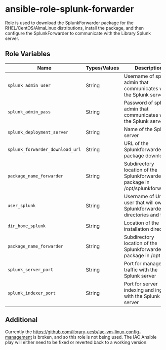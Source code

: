 # ansible-role-splunk-forwarder
Role is used to download the SplunkForwarder package for the RHEL/CentOS/AlmaLinux distributions, install the package, and then configure the SplunkForwarder to communicate with the Library Splunk server.

## Role Variables

| Name                                                  | Types/Values       | Description                                                                          |
| ------------------------------------------------------| -------------------|------------------------------------------------------------------------------------- |
| `splunk_admin_user`                                  | String             | Username of splunk admin that communicates with the Splunk server                    |
| `splunk_admin_pass`                                  | String             | Password of splunk admin that communicates with the Splunk server                    |
| `splunk_deployment_server`                            | String             | Name of the Splunk server                                                            |
| `splunk_forwarder_download_url`                       | String             | URL of the Splunkforwarder package download                                          |
| `package_name_forwarder`                              | String             | Subdirectory location of the Splunkforwarder package in /opt/splunkforwarder         |
| `user_splunk`                                         | String             | Username of Unix user that will own the Splunkforwarder directories and files        |
| `dir_home_splunk`                                     | String             | Location of the installation directory                                               |
| `package_name_forwarder`                              | String             | Subdirectory location of the Splunkforwarder package in /opt                         |
| `splunk_server_port`                                  | String             | Port for management traffic with the Splunk server                                   |
| `splunk_indexer_port`                                 | String             | Port for server indexing and ingest with the Splunk server                           |

## Additional

Currently the https://github.com/library-ucsb/iac-vm-linux-config-management is broken, and so this role is not being used.  The IAC Ansible play will either need to be fixed or reverted back to a working version.

